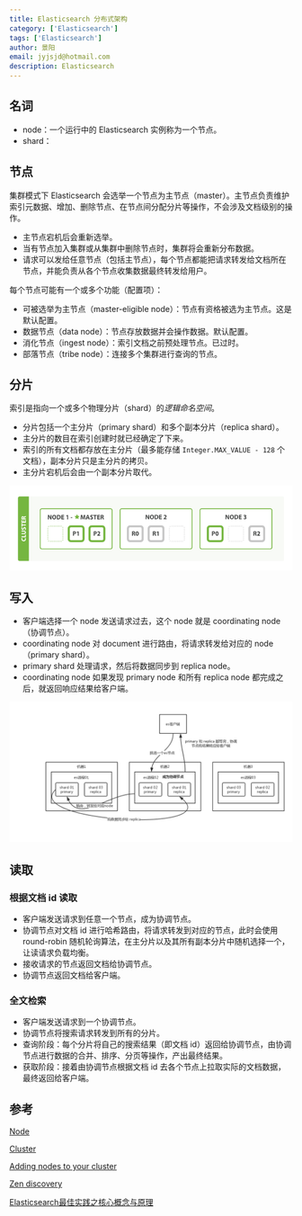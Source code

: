 ```yaml
---
title: Elasticsearch 分布式架构
category: ['Elasticsearch']
tags: ['Elasticsearch']
author: 景阳
email: jyjsjd@hotmail.com
description: Elasticsearch
---
```


## 名词

- node：一个运行中的 Elasticsearch 实例称为一个节点。
- shard：

## 节点

集群模式下 Elasticsearch 会选举一个节点为主节点（master）。主节点负责维护索引元数据、增加、删除节点、在节点间分配分片等操作，不会涉及文档级别的操作。
- 主节点宕机后会重新选举。
- 当有节点加入集群或从集群中删除节点时，集群将会重新分布数据。
- 请求可以发给任意节点（包括主节点），每个节点都能把请求转发给文档所在节点，并能负责从各个节点收集数据最终转发给用户。

每个节点可能有一个或多个功能（配置项）：
- 可被选举为主节点（master-eligible node）：节点有资格被选为主节点。这是默认配置。
- 数据节点（data node）：节点存放数据并会操作数据。默认配置。
- 消化节点（ingest node）：索引文档之前预处理节点。已过时。
- 部落节点（tribe node）：连接多个集群进行查询的节点。

## 分片

索引是指向一个或多个物理分片（shard）的*逻辑命名空间*。
- 分片包括一个主分片（primary shard）和多个副本分片（replica shard）。
- 主分片的数目在索引创建时就已经确定了下来。
- 索引的所有文档都存放在主分片（最多能存储 `Integer.MAX_VALUE - 128` 个文档），副本分片只是主分片的拷贝。
- 主分片宕机后会由一个副本分片取代。

![node.png](/assets/img/elasticsearch/node.png)

## 写入

- 客户端选择一个 node 发送请求过去，这个 node 就是 coordinating node（协调节点）。
- coordinating node 对 document 进行路由，将请求转发给对应的 node（primary shard）。
- primary shard 处理请求，然后将数据同步到 replica node。
- coordinating node 如果发现 primary node 和所有 replica node 都完成之后，就返回响应结果给客户端。

![es-write.png](/assets/img/elasticsearch/es-write.png)


## 读取

### 根据文档 id 读取

- 客户端发送请求到任意一个节点，成为协调节点。
- 协调节点对文档 id 进行哈希路由，将请求转发到对应的节点，此时会使用 round-robin 随机轮询算法，在主分片以及其所有副本分片中随机选择一个，让读请求负载均衡。
- 接收请求的节点返回文档给协调节点。
- 协调节点返回文档给客户端。

### 全文检索

- 客户端发送请求到一个协调节点。
- 协调节点将搜索请求转发到所有的分片。
- 查询阶段：每个分片将自己的搜索结果（即文档 id）返回给协调节点，由协调节点进行数据的合并、排序、分页等操作，产出最终结果。
- 获取阶段：接着由协调节点根据文档 id 去各个节点上拉取实际的文档数据，最终返回给客户端。

## 参考

[Node](https://www.elastic.co/guide/en/elasticsearch/reference/current/modules-node.html)

[Cluster](https://www.elastic.co/guide/en/elasticsearch/reference/current/modules-cluster.html)

[Adding nodes to your cluster](https://www.elastic.co/guide/en/elasticsearch/reference/current/add-elasticsearch-nodes.html)

[Zen discovery](https://www.elastic.co/guide/en/elasticsearch/reference/current/modules-discovery-zen.html)

[Elasticsearch最佳实践之核心概念与原理](https://blog.csdn.net/zwgdft/article/details/83619905)

